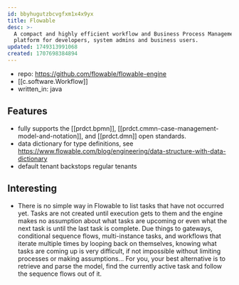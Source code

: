 ```yaml
---
id: bbyhugutzbcvgfxm1x4x9yx
title: Flowable
desc: >-
  A compact and highly efficient workflow and Business Process Management (BPM)
  platform for developers, system admins and business users. 
updated: 1749313991068
created: 1707698384894
---
```


- repo: https://github.com/flowable/flowable-engine
- [[c.software.Workflow]]
- written_in: java

## Features

- fully supports the [[prdct.bpmn]], [[prdct.cmmn-case-management-model-and-notation]], and [[prdct.dmn]] open standards.
- data dictionary for type definitions, see https://www.flowable.com/blog/engineering/data-structure-with-data-dictionary
- default tenant backstops regular tenants

## Interesting

- There is no simple way in Flowable to list tasks that have not occurred yet. Tasks are not created until execution gets to them and the engine makes no assumption about what tasks are upcoming or even what the next task is until the last task is complete. Due things to gateways, conditional sequence flows, multi-instance tasks, and workflows that iterate multiple times by looping back on themselves, knowing what tasks are coming up is very difficult, if not impossible without limiting processes or making assumptions... For you, your best alternative is to retrieve and parse the model, find the currently active task and follow the sequence flows out of it.